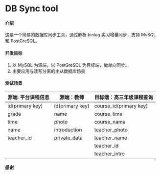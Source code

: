 # DB Sync tool

#### 介绍
这是一个简易的数据库同步工具，通过解析 binlog 实习增量同步，支持 MySQL 和 PostGreSQL。

#### 开发目标
1. 以 MySQL 为源端，以 PostGreSQL 为目标端，做单向同步。
2. 主要应用与读写分离的主从数据库场景

#### 测试场景

| 源端: 平台课程信息 | 源端：教师      | 目标端：高三年级课程查询 |
| ------------------ | --------------- | ------------------------ |
| id(primary key)    | id(primary key) | course_id(primary key)   |
| grade              | name            | course_time              |
| time               | photo           | course_name              |
| name               | introduction    | teacher_photo            |
| teacher_id         | private_data    | teacher_name             |
|                    |                 | teacher_id               |
|                    |                 | teacher_intro            |



#### 感谢

[binlog2sql]: https://github.com/danfengcao/binlog2sql


